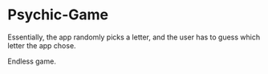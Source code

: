 # Psychic-Game
 Essentially, the app randomly picks a letter, and the user has to guess which letter the app chose.

 Endless game.
